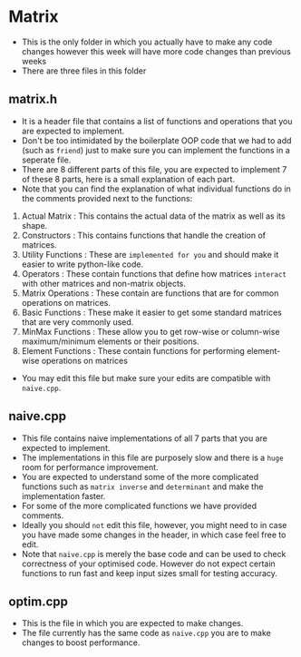 # Matrix
- This is the only folder in which you actually have to make any code changes however this week will have more code changes than previous weeks
- There are three files in this folder
## matrix.h
- It is a header file that contains a list of functions and operations that you are expected to implement.
- Don't be too intimidated by the boilerplate OOP code that we had to add (such as `friend`) just to make sure you can implement the functions in a seperate file.
- There are 8 different parts of this file, you are expected to implement 7 of these 8 parts, here is a small explanation of each part.
- Note that you can find the explanation of what individual functions do in the comments provided next to the functions:
1. Actual Matrix : This contains the actual data of the matrix as well as its shape.
2. Constructors : This contains functions that handle the creation of matrices.
3. Utility Functions : These are `implemented for you` and should make it easier to write python-like code.
4. Operators : These contain functions that define how matrices `interact` with other matrices and non-matrix objects.
5. Matrix Operations : These contain are functions that are for common operations on matrices.
6. Basic Functions : These make it easier to get some standard matrices that are very commonly used.
7. MinMax Functions : These allow you to get row-wise or column-wise maximum/minimum elements or their positions.
8. Element Functions : These contain functions for performing element-wise operations on matrices
- You may edit this file but make sure your edits are compatible with `naive.cpp`.
## naive.cpp
- This file contains naive implementations of all 7 parts that you are expected to implement.
- The implementations in this file are purposely slow and there is a `huge` room for performance improvement.
- You are expected to understand some of the more complicated functions such as `matrix inverse` and `determinant` and make the implementation faster.
- For some of the more complicated functions we have provided comments.
- Ideally you should `not` edit this file, however, you might need to in case you have made some changes in the header, in which case feel free to edit.
- Note that `naive.cpp` is merely the base code and can be used to check correctness of your optimised code. However do not expect certain functions to run fast and keep input sizes small for testing accuracy.
## optim.cpp
- This is the file in which you are expected to make changes.
- The file currently has the same code as `naive.cpp` you are to make changes to boost performance.
